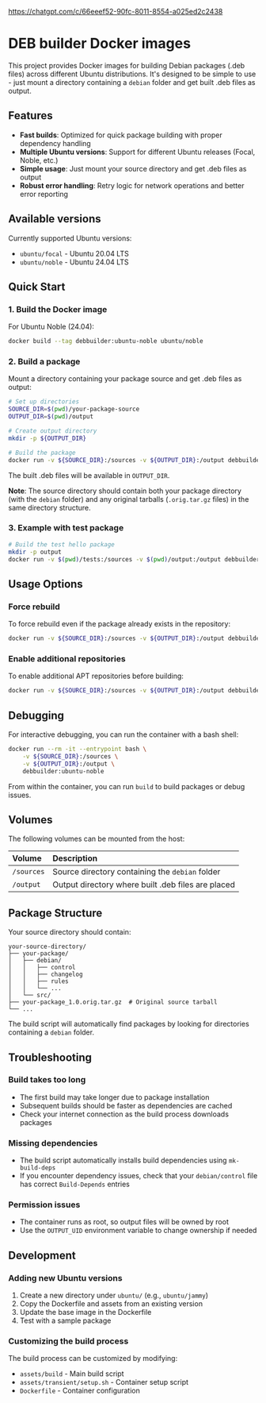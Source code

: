 https://chatgpt.com/c/66eeef52-90fc-8011-8554-a025ed2c2438

# DEB builder Docker images

This project provides Docker images for building Debian packages (.deb files) across different Ubuntu distributions. It's designed to be simple to use - just mount a directory containing a `debian` folder and get built .deb files as output.

## Features

- **Fast builds**: Optimized for quick package building with proper dependency handling
- **Multiple Ubuntu versions**: Support for different Ubuntu releases (Focal, Noble, etc.)
- **Simple usage**: Just mount your source directory and get .deb files as output
- **Robust error handling**: Retry logic for network operations and better error reporting

## Available versions

Currently supported Ubuntu versions:
- `ubuntu/focal` - Ubuntu 20.04 LTS
- `ubuntu/noble` - Ubuntu 24.04 LTS

## Quick Start

### 1. Build the Docker image

For Ubuntu Noble (24.04):
```bash
docker build --tag debbuilder:ubuntu-noble ubuntu/noble
```

### 2. Build a package

Mount a directory containing your package source and get .deb files as output:

```bash
# Set up directories
SOURCE_DIR=$(pwd)/your-package-source
OUTPUT_DIR=$(pwd)/output

# Create output directory
mkdir -p ${OUTPUT_DIR}

# Build the package
docker run -v ${SOURCE_DIR}:/sources -v ${OUTPUT_DIR}:/output debbuilder:ubuntu-noble
```

The built .deb files will be available in `OUTPUT_DIR`.

**Note**: The source directory should contain both your package directory (with the `debian` folder) and any original tarballs (`.orig.tar.gz` files) in the same directory structure.

### 3. Example with test package

```bash
# Build the test hello package
mkdir -p output
docker run -v $(pwd)/tests:/sources -v $(pwd)/output:/output debbuilder:ubuntu-noble
```

## Usage Options

### Force rebuild
To force rebuild even if the package already exists in the repository:
```bash
docker run -v ${SOURCE_DIR}:/sources -v ${OUTPUT_DIR}:/output debbuilder:ubuntu-noble --force
```

### Enable additional repositories
To enable additional APT repositories before building:
```bash
docker run -v ${SOURCE_DIR}:/sources -v ${OUTPUT_DIR}:/output debbuilder:ubuntu-noble --enable-repos "ppa:some-ppa/ppa"
```

## Debugging

For interactive debugging, you can run the container with a bash shell:

```bash
docker run --rm -it --entrypoint bash \
    -v ${SOURCE_DIR}:/sources \
    -v ${OUTPUT_DIR}:/output \
    debbuilder:ubuntu-noble
```

From within the container, you can run `build` to build packages or debug issues.

## Volumes

The following volumes can be mounted from the host:

| Volume | Description |
|:-------|:------------|
| `/sources` | Source directory containing the `debian` folder |
| `/output` | Output directory where built .deb files are placed |

## Package Structure

Your source directory should contain:
```
your-source-directory/
├── your-package/
│   ├── debian/
│   │   ├── control
│   │   ├── changelog
│   │   ├── rules
│   │   └── ...
│   └── src/
├── your-package_1.0.orig.tar.gz  # Original source tarball
└── ...
```

The build script will automatically find packages by looking for directories containing a `debian` folder.

## Troubleshooting

### Build takes too long
- The first build may take longer due to package installation
- Subsequent builds should be faster as dependencies are cached
- Check your internet connection as the build process downloads packages

### Missing dependencies
- The build script automatically installs build dependencies using `mk-build-deps`
- If you encounter dependency issues, check that your `debian/control` file has correct `Build-Depends` entries

### Permission issues
- The container runs as root, so output files will be owned by root
- Use the `OUTPUT_UID` environment variable to change ownership if needed

## Development

### Adding new Ubuntu versions

1. Create a new directory under `ubuntu/` (e.g., `ubuntu/jammy`)
2. Copy the Dockerfile and assets from an existing version
3. Update the base image in the Dockerfile
4. Test with a sample package

### Customizing the build process

The build process can be customized by modifying:
- `assets/build` - Main build script
- `assets/transient/setup.sh` - Container setup script
- `Dockerfile` - Container configuration
